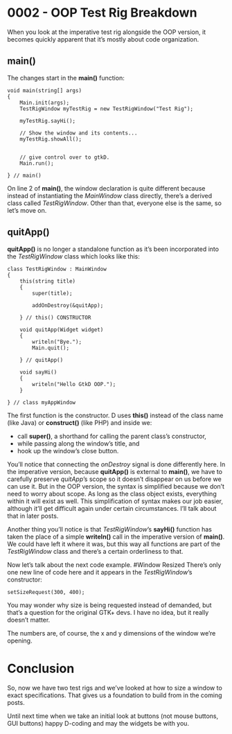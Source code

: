 # 0002 - OOP Test Rig Breakdown
When you look at the imperative test rig alongside the OOP version, it becomes quickly apparent that it’s mostly about code organization.

## main()

The changes start in the **main()** function:

	void main(string[] args)
	{
		Main.init(args);
		TestRigWindow myTestRig = new TestRigWindow("Test Rig");
		
		myTestRig.sayHi();
		
		// Show the window and its contents...
		myTestRig.showAll();
		
		
		// give control over to gtkD.
		Main.run();
		
	} // main()

On line 2 of **main()**, the window declaration is quite different because instead of instantiating the *MainWindow* class directly, there’s a derived class called *TestRigWindow*. Other than that, everyone else is the same, so let’s move on.

## quitApp()

**quitApp()** is no longer a standalone function as it’s been incorporated into the *TestRigWindow* class which looks like this:

	class TestRigWindow : MainWindow
	{
		this(string title)
		{
			super(title);
			
			addOnDestroy(&quitApp);
			
		} // this() CONSTRUCTOR
		
		void quitApp(Widget widget)
		{
			writeln("Bye.");
			Main.quit();
			
		} // quitApp()
	
		void sayHi()
		{
			writeln("Hello GtkD OOP.");
		}
	
	} // class myAppWindow

The first function is the constructor. D uses **this()** instead of  the class name (like Java) or **construct()** (like PHP) and inside we:

 - call **super()**, a shorthand for calling the parent class’s constructor,
 -	while passing along the window’s title, and
 -	hook up the window’s close button.

You’ll notice that connecting the *onDestroy* signal is done differently here. In the imperative version, because **quitApp()** is external to **main()**, we have to carefully preserve *quitApp*’s scope so it doesn’t disappear on us before we can use it. But in the OOP version, the syntax is simplified because we don’t need to worry about scope. As long as the class object exists, everything within it will exist as well. This simplification of syntax makes our job easier, although it’ll get difficult again under certain circumstances. I’ll talk about that in later posts.

Another thing you’ll notice is that *TestRigWindow*’s **sayHi()** function has taken the place of a simple **writeln()** call in the imperative version of **main()**. We could have left it where it was, but this way all functions are part of the *TestRigWindow* class and there’s a certain orderliness to that.

Now let’s talk about the next code example.
#Window Resized
There’s only one new line of code here and it appears in the *TestRigWindow*’s constructor:

	setSizeRequest(300, 400);

You may wonder why size is being requested instead of demanded, but that’s a question for the original GTK+ devs. I have no idea, but it really doesn’t matter.

The numbers are, of course, the x and y dimensions of the window we’re opening.
# Conclusion
So, now we have two test rigs and we’ve looked at how to size a window to exact specifications. That gives us a foundation to build from in the coming posts.

Until next time when we take an initial look at buttons (not mouse buttons, GUI buttons) happy D-coding and may the widgets be with you.

